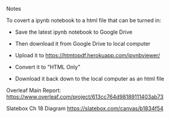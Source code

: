 Notes

To covert a ipynb notebook to a html file that can be turned in:

- Save the latest ipynb notebook to Google Drive

- Then download it from Google Drive to local computer

- Upload it to https://htmtopdf.herokuapp.com/ipynbviewer/

- Convert it to "HTML Only"

- Download it back down to the local computer as an html file

Overleaf Main Report: https://www.overleaf.com/project/613cc764d98189111403ab73

Slatebox Ch 18 Diagram
https://slatebox.com/canvas/b1834f54